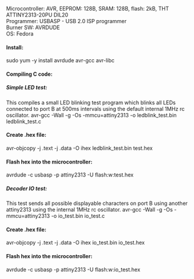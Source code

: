 Microcontroller: AVR, EEPROM: 128B, SRAM: 128B, flash: 2kB, THT ATTINY2313-20PU DIL20  
Programmer: USBASP - USB 2.0 ISP programmer  
Burner SW: AVRDUDE  
OS: Fedora  
    
#### Install:
sudo yum -y install avrdude avr-gcc avr-libc

#### Compiling C code:
##### Simple LED test:
This compiles a small LED blinking test program which blinks all LEDs connected to port B at 500ms intervals using the default internal 1MHz rc oscillator.
avr-gcc -Wall -g -Os -mmcu=attiny2313 -o ledblink_test.bin ledblink_test.c

#### Create .hex file: 
avr-objcopy -j .text -j .data -O ihex ledblink_test.bin test.hex

#### Flash hex into the microcontroller:
avrdude -c usbasp -p attiny2313 -U flash:w:test.hex

##### Decoder IO test:
This test sends all possible displayable characters on port B using another attiny2313 using the internal 1MHz rc oscillator.
avr-gcc -Wall -g -Os -mmcu=attiny2313 -o io_test.bin io_test.c

#### Create .hex file: 
avr-objcopy -j .text -j .data -O ihex io_test.bin io_test.hex

#### Flash hex into the microcontroller:
avrdude -c usbasp -p attiny2313 -U flash:w:io_test.hex

